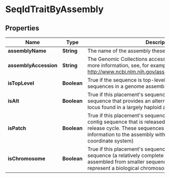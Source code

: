 # SeqIdTraitByAssembly

## Properties
Name | Type | Description | Notes
------------ | ------------- | ------------- | -------------
**assemblyName** | **String** | The name of the assembly these traits reference | 
**assemblyAccession** | **String** | The Genomic Collections accession for this assembly. For more information, see, for example, http://www.ncbi.nlm.nih.gov/assembly/GCF_000001405.38/ | 
**isTopLevel** | **Boolean** | True if the sequence is top-level (the most highly assembled sequences in a genome assembly) | 
**isAlt** | **Boolean** | True if this placement&#x27;s sequence is an alternative loci (a sequence that provides an alternate representation of a locus found in a largely haploid assembly) | 
**isPatch** | **Boolean** | True if this placement&#x27;s sequence is a patch sequence (a contig sequence that is released outside of the full assembly release cycle.  These sequences are meant to add information to the assembly without disrupting the stable coordinate system) | 
**isChromosome** | **Boolean** | True if this placement&#x27;s sequence is a chromosome sequence (a relatively complete pseudo-molecule assembled from smaller sequences (components) that represent a biological chromosome) | 
